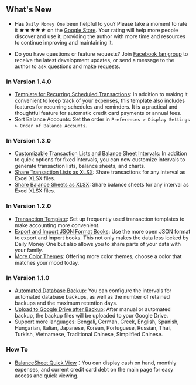
## What's New

* Has `Daily Money One` been helpful to you? Please take a moment to rate it ★★★★★ on the [Google Store](https://play.google.com/store/apps/details?id=com.colaorange.dailymoneyone). Your rating will help more people discover and use it, providing the author with more time and resources to continue improving and maintaining it.

* Do you have questions or feature requests? Join [Facebook fan group](https://www.facebook.com/colaorange.daily.money) to receive the latest development updates, or send a message to the author to ask questions and make requests.

### In Version 1.4.0
* [Template for Recurring Scheduled Transactions](https://youtu.be/TzQj2pY6sWs): In addition to making it convenient to keep track of your expenses, this template also includes features for recurring schedules and reminders. It is a practical and thoughtful feature for automatic credit card payments or annual fees.
* Sort Balance Accounts: Set the order in `Preferences > Display Settings > Order of Balance Accounts`.

### In Version 1.3.0
* [Customizable Transaction Lists and Balance Sheet Intervals](https://youtu.be/O7EcLN82qIU): In addition to quick options for fixed intervals, you can now customize intervals to generate transaction lists, balance sheets, and charts.
* [Share Transaction Lists as XLSX](https://youtu.be/Bf7j39fsCSc): Share transactions for any interval as Excel XLSX files.
* [Share Balance Sheets as XLSX](https://youtu.be/kpxJxNsButA): Share balance sheets for any interval as Excel XLSX files.

### In Version 1.2.0
* [Transaction Template](https://youtu.be/CtfJ5BecZfY): Set up frequently used transaction templates to make accounting more convenient.
* [Export and Import JSON Format Books](https://youtu.be/bHGEH7zcj78): Use the more open JSON format to export and import books. This not only makes the data less locked by Daily Money One but also allows you to share parts of your data with your family.
* [More Color Themes](https://youtu.be/3Yw7m2AOvfc): Offering more color themes, choose a color that matches your mood today.

### In Version 1.1.0
* [Automated Database Backup](https://youtube.com/shorts/dWePWDncx0k): You can configure the intervals for automated database backups, as well as the number of retained backups and the maximum retention days.
* [Upload to Google Drive after Backup](https://youtu.be/hOJdtKElLuw): After manual or automated backup, the backup files will be uploaded to your Google Drive.
* Support more languages: Bengali, German, Greek, English, Spanish, Hungarian, Italian, Japanese, Korean, Portuguese, Russian, Thai, Turkish, Vietnamese, Traditional Chinese, Simplified Chinese.

### How To
 * [BalanceSheet Quick View](https://youtu.be/66tJxSrI_vQ)：You can display cash on hand, monthly expenses, and current credit card debt on the main page for easy access and quick viewing.